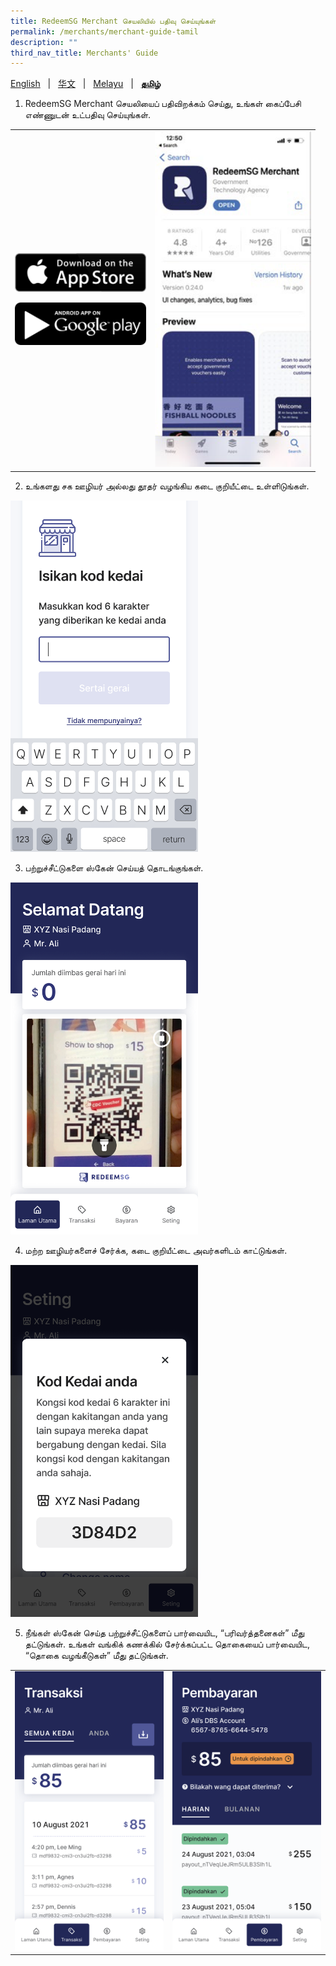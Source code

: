 ```yaml
---
title: RedeemSG Merchant செயலியில் பதிவு செய்யுங்கள்
permalink: /merchants/merchant-guide-tamil
description: ""
third_nav_title: Merchants' Guide
---
```

[English](merchant-guide-english) &nbsp;&nbsp;&#124;&nbsp;&nbsp; [华文](merchant-guide-chinese)  &nbsp;&nbsp;&#124;&nbsp;&nbsp; [Melayu](merchant-guide-malay) &nbsp;&nbsp;&#124;&nbsp;&nbsp; **[தமிழ்](merchant-guide-tamil)**

<a id="pagetop"></a>

1. RedeemSG Merchant செயலியைப் பதிவிறக்கம் செய்து, உங்கள் கைப்பேசி எண்ணுடன் உட்பதிவு செய்யுங்கள்.

<table border="0" cellspacing="0" cellpadding="0">
<tbody>
<tr>
<td><p><a href="https://apps.apple.com/sg/app/redeemsg/id1512326240" target="blank"> <img src="/images/merchants/merchants-infographics/download-app-store.png" alt="Download RedeemSG Merchant Mobile App from App Store" style="width:210px !important;" /></a></p>

<p><a href="https://play.google.com/store/apps/details?id=sg.gov.redeem" target="blank"> <img src="/images/merchants/merchants-infographics/download-google-play.png" alt="Download RedeemSG Merchant Mobile App from Google Play" style="width:210px !important;" /></a></p>
	
</td>

<td><img src="/images/merchants/merchants-infographics/english/download_app.png" style="width:250px !important;" alt="Download RedeemSG Merchant App"/> </td>
</tr>

</tbody>
</table>


2. உங்களது சக ஊழியர் அல்லது தூதர் வழங்கிய கடை குறியீட்டை உள்ளிடுங்கள். 

<p><img src="/images/merchants/merchants-infographics/malay/10%20Shop%20code%20.png" style="width:300px !important;" alt="Enter shop code screen"/> </p>

3. பற்றுச்சீட்டுகளை ஸ்கேன் செய்யத் தொடங்குங்கள். 
<p><img src="/images/merchants/merchants-infographics/malay/2%20Home%20scan%20with%20pic%20no%20logo.png" style="width:300px !important;" alt="Scan voucher screen"/> </p>

4. மற்ற ஊழியர்களைச் சேர்க்க, கடை குறியீட்டை அவர்களிடம் காட்டுங்கள். 
 
<p><img src="/images/merchants/merchants-infographics/malay/2%20Show%20shop%20code.png" style="width:300px !important;" alt="Shop code screen"/> </p>

5. நீங்கள் ஸ்கேன் செய்த பற்றுச்சீட்டுகளைப் பார்வையிட, “பரிவர்த்தனைகள்” மீது தட்டுங்கள். உங்கள் வங்கிக் கணக்கில் சேர்க்கப்பட்ட தொகையைப் பார்வையிட, “தொகை வழங்கீடுகள்” மீது தட்டுங்கள். 

<table border="0" cellspacing="0" cellpadding="0">
<tbody>
<tr>
<td><img src="/images/merchants/merchants-infographics/malay/1%20Transactions%20entire%20shop.png" style="width:250px !important;" alt="Transactions screen"/> </td>
<td><img src="/images/merchants/merchants-infographics/malay/1%20Payouts%20daily.png" style="width:250px !important;" alt="Payouts screen"/> </td>
</tr>
</tbody>
</table>